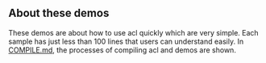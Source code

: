 ## About these demos
These demos are about how to use acl quickly which are very simple. Each sample has just less than 100 lines that users can understand easily. In [COMPILE.md](COMPILE.md), the processes of compiling acl and demos are shown.

